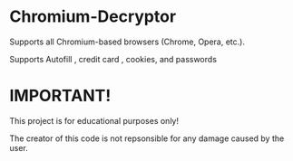 # Chromium-Decryptor
Supports all Chromium-based browsers (Chrome, Opera, etc.). 


Supports Autofill , credit card , cookies, and passwords


# IMPORTANT!
This project is for educational purposes only!


The creator of this code is not repsonsible for any damage caused by the user.

